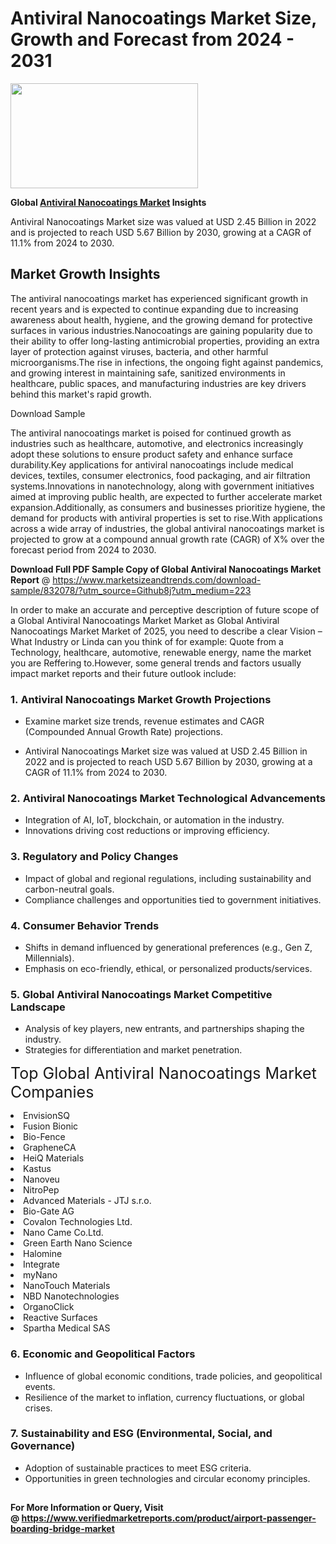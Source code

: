<H1>Antiviral Nanocoatings Market Size, Growth and Forecast from 2024 - 2031</H1><img class="aligncenter size-medium wp-image-584254" src="https://thirdeyenews.in/wp-content/uploads/2024/09/Global-Market-Research-300x168.jpeg" alt="" width="300" height="168" /><p><strong>Global&nbsp;<a href="https://www.marketsizeandtrends.com/download-sample/832078/?utm_source=Github8j?utm_medium=223">Antiviral Nanocoatings Market</a> Insights</strong></p><p>Antiviral Nanocoatings Market size was valued at USD 2.45 Billion in 2022 and is projected to reach USD 5.67 Billion by 2030, growing at a CAGR of 11.1% from 2024 to 2030.</p><p><h2>Market Growth Insights</h2> <p>The antiviral nanocoatings market has experienced significant growth in recent years and is expected to continue expanding due to increasing awareness about health, hygiene, and the growing demand for protective surfaces in various industries.Nanocoatings are gaining popularity due to their ability to offer long-lasting antimicrobial properties, providing an extra layer of protection against viruses, bacteria, and other harmful microorganisms.The rise in infections, the ongoing fight against pandemics, and growing interest in maintaining safe, sanitized environments in healthcare, public spaces, and manufacturing industries are key drivers behind this market's rapid growth.</p> <p>Download Sample</p> <p>The antiviral nanocoatings market is poised for continued growth as industries such as healthcare, automotive, and electronics increasingly adopt these solutions to ensure product safety and enhance surface durability.Key applications for antiviral nanocoatings include medical devices, textiles, consumer electronics, food packaging, and air filtration systems.Innovations in nanotechnology, along with government initiatives aimed at improving public health, are expected to further accelerate market expansion.Additionally, as consumers and businesses prioritize hygiene, the demand for products with antiviral properties is set to rise.With applications across a wide array of industries, the global antiviral nanocoatings market is projected to grow at a compound annual growth rate (CAGR) of X% over the forecast period from 2024 to 2030.<p></p><p><span class=""><strong>Download Full PDF Sample Copy of Global Antiviral Nanocoatings Market Report</strong> @ <a href="https://www.marketsizeandtrends.com/download-sample/832078/?utm_source=Github8j?utm_medium=223" target="_blank">https://www.marketsizeandtrends.com/download-sample/832078/?utm_source=Github8j?utm_medium=223</a></span></p><p>In order to make an accurate and perceptive description of future scope of a Global&nbsp;Antiviral Nanocoatings Market Market as Global&nbsp;Antiviral Nanocoatings Market Market of 2025, you need to describe a clear Vision &ndash; What Industry or Linda can you think of for example: Quote from a Technology, healthcare, automotive, renewable energy, name the market you are Reffering to.However, some general trends and factors usually impact market reports and their future outlook include:</p><h3>1.&nbsp;<strong>Antiviral Nanocoatings Market Growth Projections</strong></h3><ul><li>Examine market size trends, revenue estimates and CAGR (Compounded Annual Growth Rate) projections.</li><li><p>Antiviral Nanocoatings Market size was valued at USD 2.45 Billion in 2022 and is projected to reach USD 5.67 Billion by 2030, growing at a CAGR of 11.1% from 2024 to 2030.</p></li></ul><h3>2.&nbsp;<strong>Antiviral Nanocoatings Market Technological Advancements</strong></h3><ul><li>Integration of AI, IoT, blockchain, or automation in the industry.</li><li>Innovations driving cost reductions or improving efficiency.</li></ul><h3>3.&nbsp;<strong>Regulatory and Policy Changes</strong></h3><ul><li>Impact of global and regional regulations, including sustainability and carbon-neutral goals.</li><li>Compliance challenges and opportunities tied to government initiatives.</li></ul><h3>4.&nbsp;<strong>Consumer Behavior Trends</strong></h3><ul><li>Shifts in demand influenced by generational preferences (e.g., Gen Z, Millennials).</li><li>Emphasis on eco-friendly, ethical, or personalized products/services.</li></ul><h3>5.&nbsp;<strong>Global Antiviral Nanocoatings Market Competitive Landscape</strong></h3><ul><li>Analysis of key players, new entrants, and partnerships shaping the industry.</li><li>Strategies for differentiation and market penetration.</li></ul><p data-pm-slice="1 1 []"><span style="color: inherit; font-family: inherit; font-size: 25px;">Top Global Antiviral Nanocoatings Market Companies</span></p><div class="" data-test-id=""><p><li>EnvisionSQ</li><li> Fusion Bionic</li><li> Bio-Fence</li><li> GrapheneCA</li><li> HeiQ Materials</li><li> Kastus</li><li> Nanoveu</li><li> NitroPep</li><li> Advanced Materials - JTJ s.r.o.</li><li> Bio-Gate AG</li><li> Covalon Technologies Ltd.</li><li> Nano Came Co.Ltd.</li><li> Green Earth Nano Science</li><li> Halomine</li><li> Integrate</li><li> myNano</li><li> NanoTouch Materials</li><li> NBD Nanotechnologies</li><li> OrganoClick</li><li> Reactive Surfaces</li><li> Spartha Medical SAS</li></p></div><h3>6.&nbsp;<strong>Economic and Geopolitical Factors</strong></h3><ul><li>Influence of global economic conditions, trade policies, and geopolitical events.</li><li>Resilience of the market to inflation, currency fluctuations, or global crises.</li></ul><h3>7.&nbsp;<strong>Sustainability and ESG (Environmental, Social, and Governance)</strong></h3><ul><li>Adoption of sustainable practices to meet ESG criteria.</li><li>Opportunities in green technologies and circular economy principles.</li></ul><h2><strong style="font-size: 14px;">For More Information or Query, Visit @&nbsp;</strong><a style="background-color: #ffffff; font-size: 14px;" href="https://www.marketsizeandtrends.com/report/antiviral-nanocoatings-market/" target="_blank">https://www.verifiedmarketreports.com/product/airport-passenger-boarding-bridge-market</a></h2>